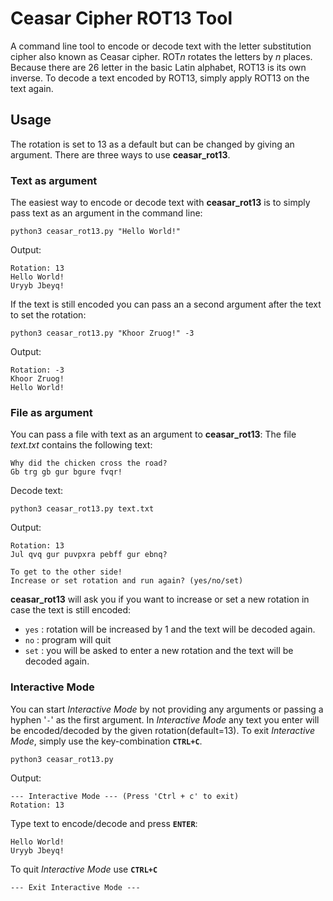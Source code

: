 # Ceasar Cipher ROT13 Tool

A command line tool to encode or decode text with the letter substitution cipher also known as Ceasar cipher. ROT*n* rotates the letters by _n_ places.
Because there are 26 letter in the basic Latin alphabet, ROT13 is its own inverse. To decode a text encoded by ROT13, simply apply ROT13 on the text again.

## Usage

The rotation is set to 13 as a default but can be changed by giving an argument.
There are three ways to use **ceasar_rot13**.

### Text as argument

The easiest way to encode or decode text with **ceasar_rot13** is to simply pass text as an argument in the command line:

```
python3 ceasar_rot13.py "Hello World!"
```

Output:

```
Rotation: 13
Hello World!
Uryyb Jbeyq!
```

If the text is still encoded you can pass an a second argument after the text to set the rotation:

```
python3 ceasar_rot13.py "Khoor Zruog!" -3
```

Output:

```
Rotation: -3
Khoor Zruog!
Hello World!
```

### File as argument

You can pass a file with text as an argument to **ceasar_rot13**:
The file _text.txt_ contains the following text:

```
Why did the chicken cross the road?
Gb trg gb gur bgure fvqr!
```

Decode text:

```
python3 ceasar_rot13.py text.txt
```

Output:

```
Rotation: 13
Jul qvq gur puvpxra pebff gur ebnq?

To get to the other side!
Increase or set rotation and run again? (yes/no/set)
```

**ceasar_rot13** will ask you if you want to increase or set a new rotation in case the text is still encoded:

- `yes` : rotation will be increased by 1 and the text will be decoded again.
- `no` : program will quit
- `set` : you will be asked to enter a new rotation and the text will be decoded again.

### Interactive Mode

You can start _Interactive Mode_ by not providing any arguments or passing a hyphen '`-`' as the first argument.
In _Interactive Mode_ any text you enter will be encoded/decoded by the given rotation(default=13).
To exit _Interactive Mode_, simply use the key-combination **`CTRL+C`**.

```
python3 ceasar_rot13.py
```

Output:

```
--- Interactive Mode --- (Press 'Ctrl + c' to exit)
Rotation: 13
```

Type text to encode/decode and press **`ENTER`**:

```
Hello World!
Uryyb Jbeyq!
```

To quit _Interactive Mode_ use **`CTRL+C`**

```
--- Exit Interactive Mode ---
```
